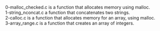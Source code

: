 0-malloc_checked.c is a function that allocates memory using malloc. <br/>
1-string_nconcat.c a function that concatenates two strings. <br/>
2-calloc.c is a function that allocates memory for an array, using malloc. <br/>
3-array_range.c is a function that creates an array of integers.